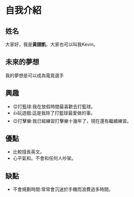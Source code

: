 # 自我介紹

## 姓名
大家好，我是**黃詡凱**，大家也可以叫我Kevin。

## 未來的夢想
我的夢想是可以成為電竟選手

## 興趣
- 😊打籃球:我在放假時間最喜歡去打籃球。
- 👍玩遊戲:這是我除了打籃球最愛做的事。
- 😉打擊樂:我已經練習打擊樂十幾年了，現在還有繼續練習。
## 優點
- 比較擅長英文。
- 心平氣和。不會和任何人吵架。

## 缺點
- 不會規劃時間:常常會沉迷於手機而浪費過多時間。
